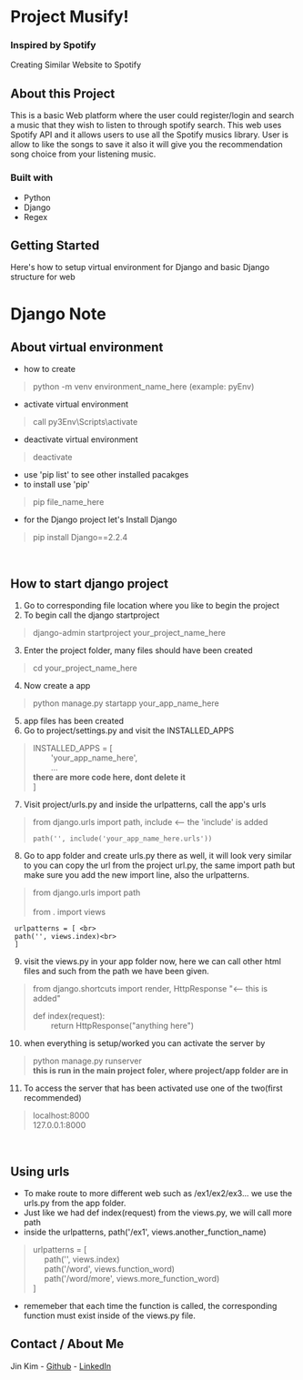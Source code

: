 # Project Musify!
### Inspired by Spotify

Creating Similar Website to Spotify

## About this Project
This is a basic Web platform where the user could register/login and search a music that they wish to listen to through spotify search.
This web uses Spotify API and it allows users to use all the Spotify musics library.
User is allow to like the songs to save it also it will give you the recommendation song choice from your listening music.

### Built with
- Python
- Django
- Regex

## Getting Started
Here's how to setup virtual environment for Django and basic Django structure for web
# Django Note

## About virtual environment
- how to create
>python -m venv environment_name_here (example: pyEnv)
- activate virtual environment
> call py3Env\Scripts\activate
- deactivate virtual environment
> deactivate
- use 'pip list' to see other installed pacakges
- to install use 'pip'
> pip file_name_here
- for the Django project let's Install Django
> pip install Django==2.2.4

&nbsp;
## How to start django project
1. Go to corresponding file location where you like to begin the project
2. To begin call the django startproject 
> django-admin startproject your_project_name_here
3. Enter the project folder, many files should have been created
> cd your_project_name_here
4. Now create a app
> python manage.py startapp your_app_name_here
5. app files has been created
6. Go to project/settings.py and visit the INSTALLED_APPS
> INSTALLED_APPS = [<br>
&nbsp;&nbsp;&nbsp;&nbsp;&nbsp;&nbsp;&nbsp;&nbsp;'your_app_name_here', <br>
&nbsp;&nbsp;&nbsp;&nbsp;&nbsp;&nbsp;&nbsp;&nbsp;...<br>
**there are more code here, dont delete it** <br>
]
7. Visit project/urls.py and inside the urlpatterns, call the app's urls
> from django.urls import path, include <-- the 'include' is added 
> ```
> path('', include('your_app_name_here.urls'))
> ```
8. Go to app folder and create urls.py there as well, it will look very similar to you can copy the url from the project url.py, the same import path but make sure you add the new import line, also the urlpatterns.
> from django.urls import path
<br><br>
> from . import views
```
 urlpatterns = [ <br>
 path('', views.index)<br>
 ]
```

9. visit the views.py in your app folder now, here we can call other html files and such from the path we have been given.
>from django.shortcuts import render, HttpResponse "<-- this is added" <br>
>
> def index(request): <br>
>&nbsp;&nbsp;&nbsp;&nbsp;&nbsp;&nbsp;&nbsp;&nbsp;return HttpResponse("anything here")

10. when everything is setup/worked you can activate the server by
>python manage.py runserver <br>
>**this is run in the main project foler, where project/app folder are in** <br>

11. To access the server that has been activated use one of the two(first recommended)
> localhost:8000 <br>
> 127.0.0.1:8000 <br>

&nbsp;&nbsp;&nbsp;&nbsp;
## Using urls
- To make route to more different web such as /ex1/ex2/ex3... we use the urls.py from the app folder.
- Just like we had def index(request) from the views.py, we will call more path
- inside the urlpatterns, path('/ex1', views.another_function_name)
> urlpatterns = [ <br>
&nbsp;&nbsp;&nbsp;&nbsp; path('', views.index)<br>
&nbsp;&nbsp;&nbsp;&nbsp; path('/word', views.function_word) <br>
&nbsp;&nbsp;&nbsp;&nbsp; path('/word/more', views.more_function_word)<br>
]
>
- rememeber that each time the function is called, the corresponding function must exist inside of the views.py file.


## Contact / About Me
Jin Kim - [Github](https://github.com/kimjin-012) - [LinkedIn](https://www.linkedin.com/in/jin-kim-code/)
